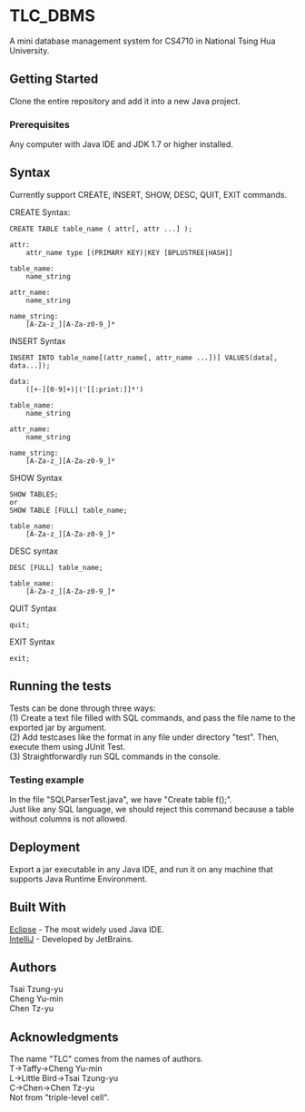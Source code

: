 # TLC_DBMS <br />
A mini database management system for CS4710 in National Tsing Hua University. <br />

## Getting Started <br />
Clone the entire repository and add it into a new Java project. <br />

### Prerequisites <br />
Any computer with Java IDE and JDK 1.7 or higher installed. <br />

## Syntax
Currently support CREATE, INSERT, SHOW, DESC, QUIT, EXIT commands.

CREATE Syntax:
```
CREATE TABLE table_name ( attr[, attr ...] );

attr:
    attr_name type [(PRIMARY KEY)|KEY [BPLUSTREE|HASH]]

table_name:
    name_string

attr_name:
    name_string

name_string:
    [A-Za-z_][A-Za-z0-9_]*
```

INSERT Syntax
```
INSERT INTO table_name[(attr_name[, attr_name ...])] VALUES(data[, data...]);

data:
    ([+-][0-9]+)|('[[:print:]]*')

table_name:
    name_string

attr_name:
    name_string

name_string:
    [A-Za-z_][A-Za-z0-9_]*
```

SHOW Syntax
```
SHOW TABLES;
or
SHOW TABLE [FULL] table_name;

table_name:
    [A-Za-z_][A-Za-z0-9_]*
```

DESC syntax
```
DESC [FULL] table_name;
    
table_name:
    [A-Za-z_][A-Za-z0-9_]*
```

QUIT Syntax
```
quit;
```

EXIT Syntax
```
exit;
```

## Running the tests <br />
Tests can be done through three ways: <br />
(1) Create a text file filled with SQL commands, and pass the file name to the exported jar by argument. <br />
(2) Add testcases like the format in any file under directory "test". Then, execute them using JUnit Test. <br />
(3) Straightforwardly run SQL commands in the console. <br />

### Testing example <br />
In the file "SQLParserTest.java", we have "Create table f();". <br />
Just like any SQL language, we should reject this command because a table without columns is not allowed. <br />

## Deployment <br />
Export a jar executable in any Java IDE, and run it on any machine that supports Java Runtime Environment. <br />

## Built With <br />
[Eclipse](https://www.eclipse.org/downloads/) - The most widely used Java IDE. <br />
[IntelliJ](https://www.jetbrains.com/idea/download/#section=windows) - Developed by JetBrains. <br />

## Authors <br />
Tsai Tzung-yu <br />
Cheng Yu-min <br />
Chen Tz-yu <br />

## Acknowledgments <br />
The name "TLC" comes from the names of authors. <br />
T->Taffy->Cheng Yu-min <br />
L->Little Bird->Tsai Tzung-yu <br />
C->Chen->Chen Tz-yu <br />
Not from "triple-level cell". <br />
